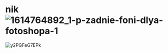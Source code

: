 # nik![1614764892_1-p-zadnie-foni-dlya-fotoshopa-1](https://user-images.githubusercontent.com/96084273/199809950-445afebd-b5f6-4528-95ca-4402320186f8.jpg)
![y2PGFeG7EPk](https://user-images.githubusercontent.com/96084273/199809964-3ab08529-6177-49a4-8ce6-c0b0a3242ab0.jpg)
